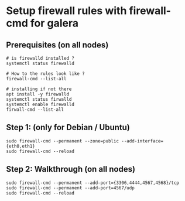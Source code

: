# Setup firewall rules with firewall-cmd for galera 

## Prerequisites (on all nodes)

```
# is firewalld installed ?
systemctl status firewalld 

# How to the rules look like ? 
firewall-cmd --list-all 

# installing if not there 
apt install -y firewalld
systemctl status firwalld 
systemctl enable firewalld
firwall-cmd --list-all 
```


## Step 1: (only for Debian / Ubuntu) 

```
sudo firewall-cmd --permanent --zone=public --add-interface={eth0,eth1}
sudo firewall-cmd --reload 
```

## Step 2: Walkthrough (on all nodes) 
```
sudo firewall-cmd --permanent --add-port={3306,4444,4567,4568}/tcp
sudo firewall-cmd --permanent --add-port=4567/udp
sudo firewall-cmd --reload
```
